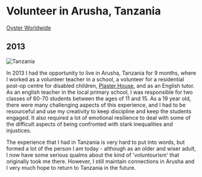 # Volunteer in Arusha, Tanzania
[Oyster Worldwide]()
## 2013

![Tanzania]()

In 2013 I had the opportunity to live in Arusha, Tanzania for 9 months, where I worked as a volunteer teacher in a school, a volunteer for a residential post-op centre for disabled children, [Plaster House](https://www.theplasterhouse.org), and as an English tutor. As an english teacher in the local primary school, I was responsible for two classes of 60-70 students between the ages of 11 and 15. As a 19 year old, there were many challenging aspects of this experience, and I had to be resourceful and use my creativity to keep discipline and keep the students engaged. It also required a lot of emotional resilience to deal with some of the difficult aspects of being confronted with stark inequalities and injustices. 

The experience that I had in Tanzania is very hard to put into words, but formed a lot of the person I am today - although as an older and wiser adult, I now have some serious qualms about the kind of 'voluntourism' that originally took me there. However, I still maintain connections in Arusha and I very much hope to return to Tanzania in the future.